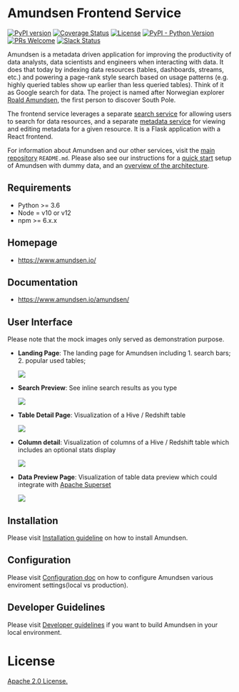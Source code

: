# Amundsen Frontend Service

[![PyPI version](https://badge.fury.io/py/amundsen-frontend.svg)](https://badge.fury.io/py/amundsen-frontend)
[![Coverage Status](https://img.shields.io/codecov/c/github/lyft/amundsenfrontendlibrary/master.svg)](https://codecov.io/github/lyft/amundsenfrontendlibrary?branch=master)
[![License](https://img.shields.io/:license-Apache%202-blue.svg)](LICENSE)
[![PyPI - Python Version](https://img.shields.io/pypi/pyversions/amundsen-frontend.svg)](https://pypi.org/project/amundsen-frontend/)
[![PRs Welcome](https://img.shields.io/badge/PRs-welcome-brightgreen.svg)](https://img.shields.io/badge/PRs-welcome-brightgreen.svg)
[![Slack Status](https://img.shields.io/badge/slack-join_chat-white.svg?logo=slack&style=social)](https://join.slack.com/t/amundsenworkspace/shared_invite/enQtNTk2ODQ1NDU1NDI0LTc3MzQyZmM0ZGFjNzg5MzY1MzJlZTg4YjQ4YTU0ZmMxYWU2MmVlMzhhY2MzMTc1MDg0MzRjNTA4MzRkMGE0Nzk)

Amundsen is a metadata driven application for improving the productivity of data analysts, data scientists and engineers when interacting with data. It does that today by indexing data resources (tables, dashboards, streams, etc.) and powering a page-rank style search based on usage patterns (e.g. highly queried tables show up earlier than less queried tables). Think of it as Google search for data. The project is named after Norwegian explorer [Roald Amundsen](https://en.wikipedia.org/wiki/Roald_Amundsen), the first person to discover South Pole.

The frontend service leverages a separate [search service](https://github.com/kylg/amundsensearchlibrary) for allowing users to search for data resources, and a separate [metadata service](https://github.com/kylg/amundsenmetadatalibrary) for viewing and editing metadata for a given resource. It is a Flask application with a React frontend.

For information about Amundsen and our other services, visit the [main repository](https://github.com/lyft/amundsen#amundsen) `README.md`. Please also see our instructions for a [quick start](https://github.com/lyft/amundsen/blob/master/docs/installation.md#bootstrap-a-default-version-of-amundsen-using-docker) setup  of Amundsen with dummy data, and an [overview of the architecture](https://github.com/lyft/amundsen/blob/master/docs/architecture.md#architecture).

## Requirements
- Python >= 3.6
- Node = v10 or v12 
- npm >= 6.x.x

## Homepage
- https://www.amundsen.io/

## Documentation
- https://www.amundsen.io/amundsen/

## User Interface

Please note that the mock images only served as demonstration purpose.

- **Landing Page**: The landing page for Amundsen including 1. search bars; 2. popular used tables;

    ![](docs/img/landing_page.png)

- **Search Preview**: See inline search results as you type

    ![](docs/img/search_preview.png)
    
- **Table Detail Page**: Visualization of a Hive / Redshift table

    ![](docs/img/table_detail_page.png)

- **Column detail**: Visualization of columns of a Hive / Redshift table which includes an optional stats display

    ![](docs/img/column_details.png)

- **Data Preview Page**: Visualization of table data preview which could integrate with [Apache Superset](https://github.com/apache/incubator-superset)

    ![](docs/img/data_preview.png)

## Installation

Please visit [Installation guideline](docs/installation.md) on how to install Amundsen.

## Configuration

Please visit [Configuration doc](docs/configuration.md) on how to configure Amundsen various enviroment settings(local vs production).

## Developer Guidelines

Please visit [Developer guidelines](docs/developer_guide.md) if you want to build Amundsen in your local environment.

# License
[Apache 2.0 License.](/LICENSE)
